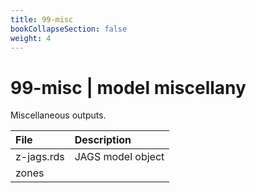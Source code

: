 ```yaml
---
title: 99-misc
bookCollapseSection: false
weight: 4
---
```


# 99-misc | model miscellany

Miscellaneous outputs.

| __File__ | __Description__ |
|:---|:---|
| z-jags.rds | JAGS model object |
| zones |  |
